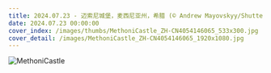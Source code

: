 ```yaml
---
title: 2024.07.23 - 迈索尼城堡，麦西尼亚州，希腊 (© Andrew Mayovskyy/Shutterstock)
date: 2024.07.23 00:00:00
cover_index: /images/thumbs/MethoniCastle_ZH-CN4054146065_533x300.jpg
cover_detail: /images/MethoniCastle_ZH-CN4054146065_1920x1080.jpg
---
```


![MethoniCastle](/images/MethoniCastle_ZH-CN4054146065_1920x1080.jpg)

